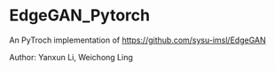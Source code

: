# EdgeGAN_Pytorch

An PyTroch implementation of https://github.com/sysu-imsl/EdgeGAN

Author: Yanxun Li, Weichong Ling